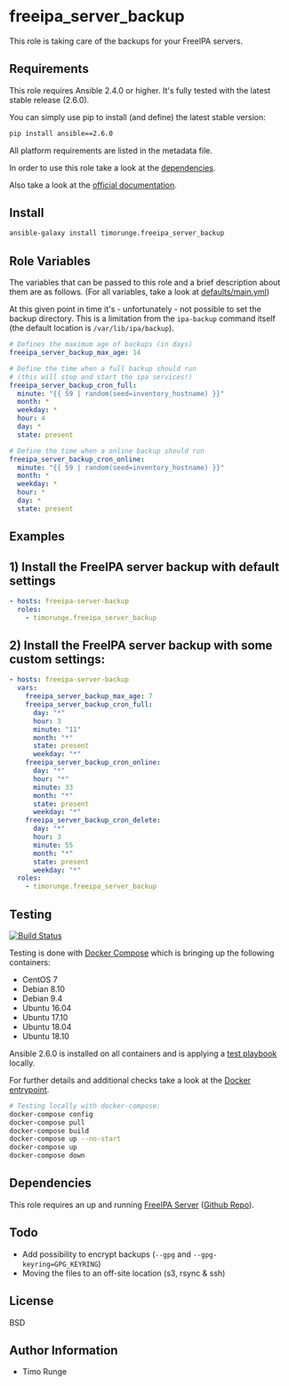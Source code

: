 freeipa_server_backup
=====================

This role is taking care of the backups for your FreeIPA servers.

Requirements
------------

This role requires Ansible 2.4.0 or higher. It's fully tested with the latest
stable release (2.6.0).

You can simply use pip to install (and define) the latest stable version:

```sh
pip install ansible==2.6.0
```

All platform requirements are listed in the metadata file.

In order to use this role take a look at the [dependencies](#dependencies).

Also take a look at the
[official documentation](https://www.freeipa.org/page/Backup_and_Restore).

Install
-------

```sh
ansible-galaxy install timorunge.freeipa_server_backup
```

Role Variables
--------------

The variables that can be passed to this role and a brief description about
them are as follows. (For all variables, take a look at [defaults/main.yml](defaults/main.yml))

At this given point in time it's - unfortunately - not possible to set the
backup directory. This is a limitation from the `ipa-backup` command itself (the
default location is `/var/lib/ipa/backup`).

```yaml
# Defines the maximum age of backups (in days)
freeipa_server_backup_max_age: 14

# Define the time when a full backup should run
# (this will stop and start the ipa services!)
freeipa_server_backup_cron_full:
  minute: "{{ 59 | random(seed=inventory_hostname) }}"
  month: *
  weekday: *
  hour: 4
  day: *
  state: present

# Define the time when a online backup should run
freeipa_server_backup_cron_online:
  minute: "{{ 59 | random(seed=inventory_hostname) }}"
  month: *
  weekday: *
  hour: *
  day: *
  state: present
```

Examples
--------

## 1) Install the FreeIPA server backup with default settings

```yaml
- hosts: freeipa-server-backup
  roles:
    - timorunge.freeipa_server_backup
```

## 2) Install the FreeIPA server backup with some custom settings:

```yaml
- hosts: freeipa-server-backup
  vars:
    freeipa_server_backup_max_age: 7
    freeipa_server_backup_cron_full:
      day: "*"
      hour: 3
      minute: "11"
      month: "*"
      state: present
      weekday: "*"
    freeipa_server_backup_cron_online:
      day: "*"
      hour: "*"
      minute: 33
      month: "*"
      state: present
      weekday: "*"
    freeipa_server_backup_cron_delete:
      day: "*"
      hour: 3
      minute: 55
      month: "*"
      state: present
      weekday: "*"
  roles:
    - timorunge.freeipa_server_backup
```

Testing
-------

[![Build Status](https://travis-ci.org/timorunge/ansible-freeipa-server-backup.svg?branch=master)](https://travis-ci.org/timorunge/ansible-freeipa-server-backup)

Testing is done with [Docker Compose](https://docs.docker.com/compose/) which is
bringing up the following containers:

* CentOS 7
* Debian 8.10
* Debian 9.4
* Ubuntu 16.04
* Ubuntu 17.10
* Ubuntu 18.04
* Ubuntu 18.10

Ansible 2.6.0 is installed on all containers and is applying a
[test playbook](tests/test.yml) locally.

For further details and additional checks take a look at the
[Docker entrypoint](docker/docker-entrypoint.sh).

```sh
# Testing locally with docker-compose:
docker-compose config
docker-compose pull
docker-compose build
docker-compose up --no-start
docker-compose up
docker-compose down
```

Dependencies
------------

This role requires an up and running
[FreeIPA Server](https://galaxy.ansible.com/timorunge/freeipa_server/)
([Github Repo](https://github.com/timorunge/ansible-freeipa-server)).

Todo
----

* Add possibility to encrypt backups (`--gpg` and `--gpg-keyring=GPG_KEYRING`)
* Moving the files to an off-site location (s3, rsync & ssh)

License
-------
BSD

Author Information
------------------

- Timo Runge

